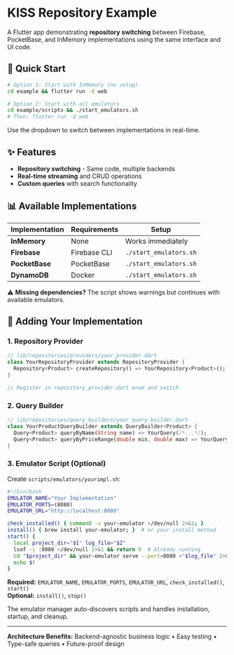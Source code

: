 # KISS Repository Example

A Flutter app demonstrating **repository switching** between Firebase, PocketBase, and InMemory implementations using the same interface and UI code.

## 🚀 Quick Start

```bash
# Option 1: Start with InMemory (no setup)
cd example && flutter run -d web

# Option 2: Start with all emulators
cd example/scripts && ./start_emulators.sh
# Then: flutter run -d web
```

Use the dropdown to switch between implementations in real-time.

## ✨ Features

- **Repository switching** - Same code, multiple backends
- **Real-time streaming** and CRUD operations  
- **Custom queries** with search functionality

## 📊 Available Implementations

| Implementation | Requirements | Setup |
|----------------|--------|-------|
| **InMemory** | None   | Works immediately |
| **Firebase** | Firebase CLI | `./start_emulators.sh` |
| **PocketBase** | PocketBase | `./start_emulators.sh` |
| **DynamoDB** | Docker | `./start_emulators.sh` |

⚠️ **Missing dependencies?** The script shows warnings but continues with available emulators.

## 🔧 Adding Your Implementation

### 1. Repository Provider
```dart
// lib/repositories/providers/your_provider.dart
class YourRepositoryProvider extends RepositoryProvider {
  Repository<Product> createRepository() => YourRepository<Product>();
}

// Register in repository_provider.dart enum and switch
```

### 2. Query Builder
```dart
// lib/repositories/query_builders/your_query_builder.dart
class YourProductQueryBuilder extends QueryBuilder<Product> {
  Query<Product> queryByName(String name) => YourQuery(/*...*/);
  Query<Product> queryByPriceRange(double min, double max) => YourQuery(/*...*/);
}
```

### 3. Emulator Script (Optional)
Create `scripts/emulators/yourimpl.sh`:

```bash
#!/bin/bash
EMULATOR_NAME="Your Implementation"
EMULATOR_PORTS=(8080)
EMULATOR_URL="http://localhost:8080"

check_installed() { command -v your-emulator >/dev/null 2>&1; }
install() { brew install your-emulator; }  # or your install method
start() {
  local project_dir="$1" log_file="$2"
  lsof -i :8080 >/dev/null 2>&1 && return 0  # Already running
  cd "$project_dir" && your-emulator serve --port=8080 >"$log_file" 2>&1 &
  echo $!
}
```

**Required:** `EMULATOR_NAME`, `EMULATOR_PORTS`, `EMULATOR_URL`, `check_installed()`, `start()`  
**Optional:** `install()`, `stop()`

The emulator manager auto-discovers scripts and handles installation, startup, and cleanup.

---

**Architecture Benefits:** Backend-agnostic business logic • Easy testing • Type-safe queries • Future-proof design
